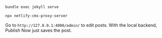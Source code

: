 ```sh
bundle exec jekyll serve
```

```sh
npx netlify-cms-proxy-server
```

Go to `http://127.0.0.1:4000/admin/` to edit posts. 
With the local backend, Publish Now just saves the post. 